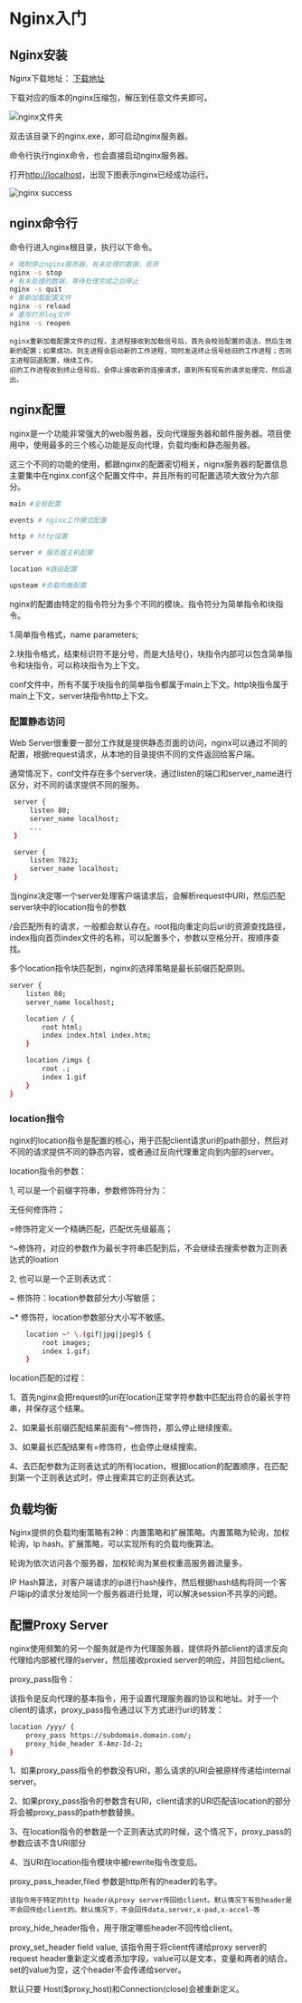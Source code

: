 # Nginx入门

## Nginx安装

Nginx下载地址： [下载地址](https://nginx.org/en/download.html "官方下载地址")

下载对应的版本的nginx压缩包，解压到任意文件夹即可。

![nginx文件夹](./imgs/nginxfolder.png)

双击该目录下的nginx.exe，即可启动nginx服务器。

命令行执行nginx命令，也会直接启动nginx服务器。

打开[http://localhost](http://localhost)，出现下图表示nginx已经成功运行。

![nginx success](./imgs/nginxsuccess.png)

## nginx命令行

命令行进入nginx根目录，执行以下命令。
```bash
# 强制停止nginx服务器，有未处理的数据，丢弃
nginx -s stop
# 有未处理的数据，等待处理完成之后停止
nginx -s quit
# 重新加载配置文件
nginx -s reload
# 重写打开log文件
nginx -s reopen
```
    nginx重新加载配置文件的过程，主进程接收到加载信号后，首先会校验配置的语法，然后生效新的配置；如果成功，则主进程会启动新的工作进程，同时发送终止信号给旧的工作进程；否则主进程回退配置，继续工作。
    旧的工作进程收到终止信号后，会停止接收新的连接请求，直到所有现有的请求处理完，然后退出。

## nginx配置
nginx是一个功能非常强大的web服务器，反向代理服务器和邮件服务器。项目使用中，使用最多的三个核心功能是反向代理，负载均衡和静态服务器。

这三个不同的功能的使用，都跟nginx的配置密切相关，nignx服务器的配置信息主要集中在nginx.conf这个配置文件中，并且所有的可配置选项大致分为六部分。


``` bash
main #全局配置

events # nginx工作模式配置

http # http设置

server # 服务器主机配置

location #路由配置

upsteam #负载均衡配置
```

nginx的配置由特定的指令符分为多个不同的模块。指令符分为简单指令和块指令。

1.简单指令格式，name parameters;

2.块指令格式，结束标识符不是分号，而是大括号{}，块指令内部可以包含简单指令和块指令，可以称块指令为上下文。

conf文件中，所有不属于块指令的简单指令都属于main上下文。http块指令属于main上下文，server块指令http上下文。

### 配置静态访问

Web Server很重要一部分工作就是提供静态页面的访问，nginx可以通过不同的配置，根据request请求，从本地的目录提供不同的文件返回给客户端。

通常情况下，conf文件存在多个server块，通过listen的端口和server_name进行区分，对不同的请求提供不同的服务。

```bash
 server {
     listen 80;
     server_name localhost;
     ...
 }

 server {
     listen 7823;
     server_name localhost;
 }
```

当nginx决定哪一个server处理客户端请求后，会解析request中URI，然后匹配server块中的location指令的参数

/会匹配所有的请求，一般都会默认存在。root指向重定向后uri的资源查找路径，index指向首页index文件的名称，可以配置多个，参数以空格分开，按顺序查找。

多个location指令块匹配到，nginx的选择策略是最长前缀匹配原则。

```bash
server {
    listen 80;
    server_name localhost;

    location / {
        root html;
        index index.html index.htm;
    }

    location /imgs {
        root .;
        index 1.gif
    }
}
```

### location指令

nginx的location指令是配置的核心，用于匹配client请求uri的path部分，然后对不同的请求提供不同的静态内容，或者通过反向代理重定向到内部的server。

location指令的参数：

1, 可以是一个前缀字符串，参数修饰符分为：

无任何修饰符；

=修饰符定义一个精确匹配，匹配优先级最高；

^~修饰符，对应的参数作为最长字符串匹配到后，不会继续去搜索参数为正则表达式的loation

2, 也可以是一个正则表达式：

~ 修饰符：location参数部分大小写敏感；

~* 修饰符，location参数部分大小写不敏感。

```bash
    location ~* \.(gif|jpg|jpeg)$ {
        root images;
        index 1.gif;
    }
```

location匹配的过程：

1、首先nginx会把request的uri在location正常字符参数中匹配出符合的最长字符串，并保存这个结果。

2、如果最长前缀匹配结果前面有^~修饰符，那么停止继续搜索。

3、如果最长匹配结果有=修饰符，也会停止继续搜索。

4、去匹配参数为正则表达式的所有location，根据location的配置顺序，在匹配到第一个正则表达式时，停止搜索其它的正则表达式。


## 负载均衡

Nginx提供的负载均衡策略有2种：内置策略和扩展策略。内置策略为轮询，加权轮询，Ip hash。扩展策略，可以实现所有的负载均衡算法。

轮询为依次访问各个服务器，加权轮询为某些权重高服务器流量多。

IP Hash算法，对客户端请求的ip进行hash操作，然后根据hash结构将同一个客户端ip的请求分发给同一个服务器进行处理，可以解决session不共享的问题。

## 配置Proxy Server

nginx使用频繁的另一个服务就是作为代理服务器，提供将外部client的请求反向代理给内部被代理的server，然后接收proxied server的响应，并回包给client。

proxy_pass指令：

该指令是反向代理的基本指令，用于设置代理服务器的协议和地址。对于一个client的请求，proxy_pass指令通过以下方式进行uri的转发：

```bash
location /yyy/ {
    proxy_pass https://subdomain.domain.com/;
    proxy_hide_header X-Amz-Id-2;
}
```

1、如果proxy_pass指令的参数没有URI，那么请求的URI会被原样传递给internal server。

2、如果proxy_pass指令的参数含有URI，client请求的URI匹配该location的部分将会被proxy_pass的path参数替换。

3、在location指令的参数是一个正则表达式的时候，这个情况下，proxy_pass的参数应该不含URI部分

4、当URI在location指令模块中被rewrite指令改变后。

proxy_pass_header,filed 参数是http所有的header的名字。


    该指令用于特定的http header从proxy server传回给client。默认情况下有些header是不会回传给client的。默认情况下，不会回传data,server,x-pad,x-accel-等

proxy_hide_header指令，用于限定哪些header不回传给client。

proxy_set_header field value, 该指令用于将client传递给proxy server的request header重新定义或者添加字段，value可以是文本，变量和两者的结合。set的value为空，这个header不会传递给server。

默认只要 Host($proxy_host)和Connection(close)会被重新定义。




